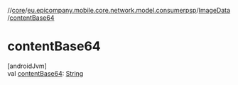 //[core](../../../index.md)/[eu.epicompany.mobile.core.network.model.consumerpsp](../index.md)/[ImageData](index.md)/[contentBase64](content-base64.md)

# contentBase64

[androidJvm]\
val [contentBase64](content-base64.md): [String](https://kotlinlang.org/api/latest/jvm/stdlib/kotlin/-string/index.html)
